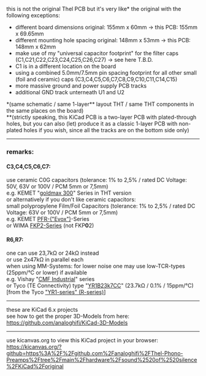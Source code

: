 this is not the original Thel PCB but it's very like\* the original with the following exceptions:  
* different board dimensions original: 155mm x 60mm -> this PCB: 155mm x 69.65mm  
* different mounting hole spacing original: 148mm x 53mm -> this PCB: 148mm x 62mm  
* make use of my \"universal capacitor footprint\" for the filter caps (C1,C21,C22,C23,C24,C25,C26,C27) -> see here T.B.D.  
* C1 is in a different location on the board  
* using a combined 5.0mm/7.5mm pin spacing footprint for all other small (foil and ceramic) caps (C3,C4,C5,C6,C7,C8,C9,C10,C11,C14,C15)  
* more massive ground and power supply PCB tracks  
* additional GND track unterneath U1 and U2 
  
\*(same schematic / same 1-layer\** layout THT / same THT components in the same places on the board)  
\**(strictly speaking, this KiCad PCB is a two-layer PCB with plated-through holes, but you can also (let) produce it as a classic 1-layer PCB with non-plated holes if you wish, since all the tracks are on the bottom side only)  

----  

### remarks:  
#### C3,C4,C5,C6,C7:  
use ceramic C0G capacitors (tolerance: 1% to 2,5% / rated DC Voltage: 50V, 63V or 100V / PCM 5mm or 7,5mm)  
e.g. KEMET "[goldmax 300](https://github.com/analoghifi/capacitors/blob/main/audio%20and%20filter%20capacitors/docs/datasheets/C0G/KEMET_C1049_GOLDMAX_C0G_THT.pdf)" Series in THT version  
or alternatively if you don't like ceramic capacitors:  
small polypropylene Film/Foil Capacitors (tolerance: 1% to 2,5% / rated DC Voltage: 63V or 100V / PCM 5mm or 7,5mm)  
e.g. KEMET [PFR-("Evox")](https://github.com/analoghifi/capacitors/blob/main/audio%20and%20filter%20capacitors/docs/datasheets/kp/KEMET_PFR_Serie_KP.pdf)-Series  
or WIMA [FKP2-Series](https://github.com/analoghifi/capacitors/blob/main/audio%20and%20filter%20capacitors/docs/datasheets/kp/WIMA_FKP_2__NEW_ROHS__EN.pdf) (not FKP**0**2)  
#### R6,R7:  
one can use 23,7kΩ or 24kΩ instead  
or use 2x47kΩ in parallel each  
when using MM-Systems: for lower noise one may use low-TCR-types  
(25ppm/°C or lower) if available  
e.g. Vishay "[CMF Industrial](https://www.mouser.de/c/passive-components/resistors/film-resistors/metal-film-resistors-through-hole/?m=Vishay&series=CMF%20Industrial)" series  
or Tyco (TE Connectivity) type "[YR1B23k7CC](https://www.mouser.de/ProductDetail/TE-Connectivity-Holsworthy/YR1B23K7CC?qs=n4i9pByFsMSkJXItUSDcPw%3D%3D)" (23.7kΩ / 0.1% / 15ppm/°C) [from the Tyco ["YR1-series" (R-series)](https://www.mouser.de/c/passive-components/resistors/film-resistors/metal-film-resistors-through-hole/?m=TE%20Connectivity&series=R)]
  
----  
  
these are KiCad 6.x projects  
see how to get the proper 3D-Models from here: https://github.com/analoghifi/KiCad-3D-Models
  
----  
  
use kicanvas.org to view this KiCad project in your browser:  
https://kicanvas.org/?github=https%3A%2F%2Fgithub.com%2Fanaloghifi%2FThel-Phono-Preamps%2Ftree%2Fmain%2Fhardware%2Fsound%2520of%2520silence%2FKiCad%2Foriginal
